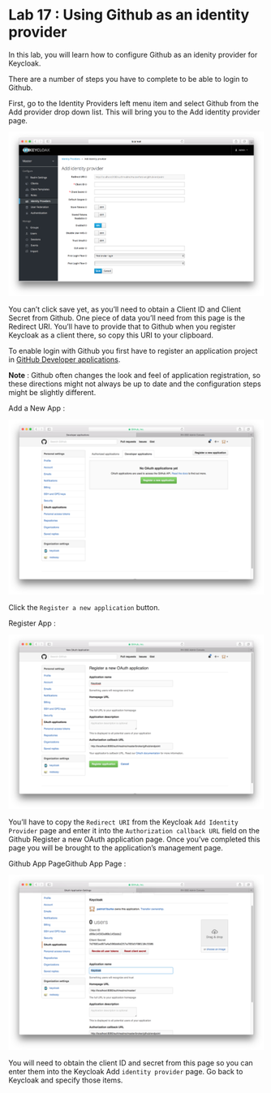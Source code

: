 Lab 17 : Using Github as an identity provider
=============================================================

In this lab, you will learn how to configure Github as an idenity provider for Keycloak.

There are a number of steps you have to complete to be able to login to Github.

First, go to the Identity Providers left menu item and select Github from the Add provider drop down list. This will bring you to the Add identity provider page.
 
![Github](images/github-add-identity-provider.png)
 
You can’t click save yet, as you’ll need to obtain a Client ID and Client Secret from Github. One piece of data you’ll need from this page is the Redirect URI. You’ll have to provide that to Github when you register Keycloak as a client there, so copy this URI to your clipboard.

To enable login with Github you first have to register an application project in [GitHub Developer applications](https://github.com/settings/developers).

**Note** : Github often changes the look and feel of application registration, so these directions might not always be up to date and the configuration steps might be slightly different.

Add a New App :

![Github](images/github-developer-applications.png)
 
Click the `Register a new application` button.
 
Register App :
 
![Github](images/github-register-app.png)
  
You’ll have to copy the `Redirect URI` from the Keycloak `Add Identity Provider` page and enter it into the `Authorization callback URL` field on the Github Register a new OAuth application page. Once you’ve completed this page you will be brought to the application’s management page.

Github App PageGithub App Page :
  
![Github](images/github-app-page.png)

You will need to obtain the client ID and secret from this page so you can enter them into the Keycloak Add `identity provider` page. Go back to Keycloak and specify those items.